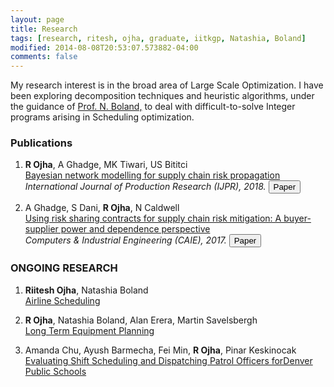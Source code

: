 ```yaml
---
layout: page
title: Research
tags: [research, ritesh, ojha, graduate, iitkgp, Natashia, Boland]
modified: 2014-08-08T20:53:07.573882-04:00
comments: false
---
```


My research interest is in the broad area of Large Scale Optimization. I have been exploring decomposition techniques and heuristic algorithms, under the guidance of <a href="https://www.isye.gatech.edu/users/natashia-boland/">Prof. N. Boland,</a> to deal with difficult-to-solve Integer programs arising in Scheduling optimization.

### Publications

1. **R Ojha**, A Ghadge, MK Tiwari, US Bititci  
[Bayesian network modelling for supply chain risk propagation]()
*International Journal of Production Research (IJPR), 2018.*  [<button type="button" class="btn btn-info">Paper</button>](https://www.tandfonline.com/doi/full/10.1080/00207543.2018.1467059)


1. A Ghadge, S Dani, **R Ojha**, N Caldwell  
[Using risk sharing contracts for supply chain risk mitigation: A buyer-supplier power and dependence perspective]()   
*Computers & Industrial Engineering (CAIE), 2017.*  [<button type="button" class="btn btn-info">Paper</button>](https://www.sciencedirect.com/science/article/pii/S0360835216304673)


### ONGOING RESEARCH

1. **Riitesh Ojha**, Natashia Boland  
[Airline Scheduling]()


1. **R Ojha**, Natashia Boland, Alan Erera, Martin Savelsbergh  
[Long Term Equipment Planning]()   

1. Amanda Chu, Ayush Barmecha, Fei Min, **R Ojha**, Pinar Keskinocak  
[Evaluating Shift Scheduling and Dispatching Patrol Officers forDenver Public Schools]()   
